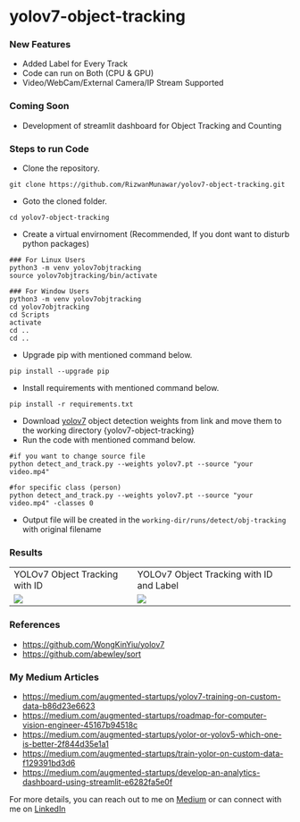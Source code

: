 # yolov7-object-tracking

### New Features
- Added Label for Every Track
- Code can run on Both (CPU & GPU)
- Video/WebCam/External Camera/IP Stream Supported

### Coming Soon
- Development of streamlit dashboard for Object Tracking and Counting

### Steps to run Code
- Clone the repository.
```
git clone https://github.com/RizwanMunawar/yolov7-object-tracking.git
```
- Goto the cloned folder.
```
cd yolov7-object-tracking
```
- Create a virtual envirnoment (Recommended, If you dont want to disturb python packages)
```
### For Linux Users
python3 -m venv yolov7objtracking
source yolov7objtracking/bin/activate

### For Window Users
python3 -m venv yolov7objtracking
cd yolov7objtracking
cd Scripts
activate
cd ..
cd ..
```
- Upgrade pip with mentioned command below.
```
pip install --upgrade pip
```
- Install requirements with mentioned command below.
```
pip install -r requirements.txt
```
- Download [yolov7](https://github.com/WongKinYiu/yolov7/releases/download/v0.1/yolov7.pt) object detection weights from link and move them to the working directory {yolov7-object-tracking}
- Run the code with mentioned command below.
```
#if you want to change source file
python detect_and_track.py --weights yolov7.pt --source "your video.mp4"

#for specific class (person)
python detect_and_track.py --weights yolov7.pt --source "your video.mp4" -classes 0
```
- Output file will be created in the ```working-dir/runs/detect/obj-tracking``` with original filename

### Results
<table>
  <tr>
    <td>YOLOv7 Object Tracking with ID</td>
    <td>YOLOv7 Object Tracking with ID and Label </td>
  </tr>
  <tr>
    <td><img src="https://user-images.githubusercontent.com/62513924/185798283-0455ce49-4359-4e52-8d69-fd30dd61c5b4.png"></td>
     <td><img src="https://user-images.githubusercontent.com/62513924/185805563-d66af1ec-a831-4912-9bbb-de278a8323f4.png"></td>
  </tr>
 </table>


 ### References
 - https://github.com/WongKinYiu/yolov7
 - https://github.com/abewley/sort

### My Medium Articles
- https://medium.com/augmented-startups/yolov7-training-on-custom-data-b86d23e6623
- https://medium.com/augmented-startups/roadmap-for-computer-vision-engineer-45167b94518c
- https://medium.com/augmented-startups/yolor-or-yolov5-which-one-is-better-2f844d35e1a1
- https://medium.com/augmented-startups/train-yolor-on-custom-data-f129391bd3d6
- https://medium.com/augmented-startups/develop-an-analytics-dashboard-using-streamlit-e6282fa5e0f

For more details, you can reach out to me on [Medium](https://chr043416.medium.com/) or can connect with me on [LinkedIn](https://www.linkedin.com/in/muhammadrizwanmunawar/)
